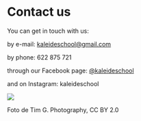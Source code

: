 # Contact us

You can get in touch with us:

by e-mail: kaleideschool@gmail.com

by phone: 622 875 721

through our Facebook page: [@kaleideschool](https://www.facebook.com/kaleideschool/)​

and on Instagram: kaleideschool

![](https://gblobscdn.gitbook.com/assets%2F-M2sbxMqqzvRCDr_DkY9%2F-M4NmdmJomPi9rRdo39f%2F-M4NnCR261MYCDOUT3UH%2FTim%20G.%20Photography_CC%20BY%202.0.jpg?alt=media&token=511d083e-d96f-496f-bd1c-51c1317f3808)

Foto de Tim G. Photography, CC BY 2.0


